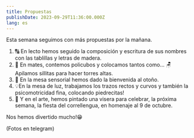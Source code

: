 ```yaml
---
title: Propuestas
publishDate: 2023-09-29T11:36:00.000Z
lang: es
---
```

Esta semana seguimos con más propuestas por la mañana.

1. 🔠 En lecto hemos seguido la composición y escritura de sus nombres con las tablillas y letras de madera.
2. 🔢 En mates, contemos policubos y colocamos tantos como... 🪑Apilamos sillitas para hacer torres altas.
3. 🍁 En la mesa sensorial hemos dado la bienvenida al otoño.
4. 💡En la mesa de luz, trabajamos los trazos rectos y curvos y también la psicomotricidad fina, colocando piedrecitas!
5. 🎨 Y en el arte, hemos pintado una visera para celebrar, la próxima semana, la fiesta del correllengua, en homenaje al 9 de octubre.

Nos hemos divertido mucho!😁

(Fotos en telegram)